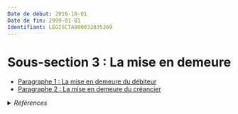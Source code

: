 ```yaml
---
Date de début: 2016-10-01
Date de fin: 2999-01-01
Identifiant: LEGISCTA000032035269
---
```


<h1>Sous-section 3 : La mise en demeure</h1>

- [Paragraphe 1 : La mise en demeure du débiteur](paragraphe_1/README.md)
- [Paragraphe 2 : La mise en demeure du créancier](paragraphe_2/README.md)

<details>
  <summary><em>Références</em></summary>

  <h2>Articles faisant référence à la section</h2>
  
  <ul>
    <li>
      <a href="https://legal.tricoteuses.fr//redirection/LEGIARTI000032006593?vers=git&vers=legifrance">Ordonnance n° 2016-131 du 10 février 2016 portant réforme du droit des contrats, du régime général et de la preuve des obligations - article 3 ENTIEREMENT_MODIF</a> CREE source
    </li>
  </ul>
</details>
